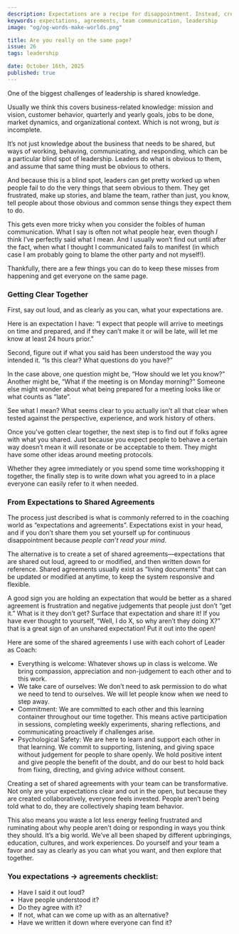 ```yaml
---
description: Expectations are a recipe for disappointment. Instead, create shared agreements for alignment and clarity regarding the behaviors that matter.
keywords: expectations, agreements, team communication, leadership
image: "og/og-words-make-worlds.png"

title: Are you really on the same page?
issue: 26
tags: leadership

date: October 16th, 2025
published: true
---
```


One of the biggest challenges of leadership is shared knowledge.

Usually we think this covers business-related knowledge: mission and vision, customer behavior, quarterly and yearly goals, jobs to be done, market dynamics, and organizational context. Which is not wrong, but _is_ incomplete.

It’s not just knowledge about the business that needs to be shared, but ways of working, behaving, communicating, and responding, which can be a particular blind spot of leadership. Leaders do what is obvious to them, and assume that same thing must be obvious to others.

And because this is a blind spot, leaders can get pretty worked up when people fail to do the very things that seem obvious to them. They get frustrated, make up stories, and blame the team, rather than just, you know, tell people about those obvious and common sense things they expect them to do.

This gets even more tricky when you consider the foibles of human communication. What I say is often not what people hear, even though *I* think I’ve perfectly said what I mean. And I usually won’t find out until after the fact, when what I thought I communicated fails to manifest (in which case I am probably going to blame the other party and not myself!).

Thankfully, there are a few things you can do to  keep these misses from happening and get everyone on the same page.

### Getting Clear Together

First, say out loud, and as clearly as you can, what your expectations are.

Here is an expectation I have: “I expect that people will arrive to meetings on time and prepared, and if they can’t make it or will be late, will let me know at least 24 hours prior.”

Second, figure out if what you said has been understood the way you intended it. “Is this clear? What questions do you have?”

In the case above, one question might be, “How should we let you know?” Another might be, “What if the meeting is on Monday morning?” Someone else might wonder about what being prepared for a meeting looks like or what counts as “late”.

See what I mean? What seems clear to you actually isn’t all that clear when tested against the perspective, experience, and work history of others.

Once you've gotten clear together, the next step is to find out if folks agree with what you shared. Just because you expect people to behave a certain way doesn’t mean it will resonate or be acceptable to them. They might have some other ideas around meeting protocols.

Whether they agree immediately or you spend some time workshopping it together, the finally step is to write down what you agreed to in a place everyone can easily refer to it when needed.

### From Expectations to Shared Agreements

The process just described is what is commonly referred to in the coaching world as “expectations and agreements”. Expectations exist in your head, and if you don’t share them you set yourself up for continuous disappointment because _people can’t read your mind_.

The alternative is to create a set of shared agreements—expectations that are shared out loud, agreed to or modified, and then written down for reference. Shared agreements usually exist as “living documents” that can be updated or modified at anytime, to keep the system responsive and flexible.

A good sign you are holding an expectation that would be better as a shared agreement is frustration and negative judgements that people just don’t “get it.” What is it they don’t get? Surface that expectation and share it! If you have ever thought to yourself, “Well, I do X, so why aren’t they doing X?” that is a great sign of an unshared expectation! Put it out into the open!

Here are some of the shared agreements I use with each cohort of Leader as Coach:

- Everything is welcome: Whatever shows up in class is welcome. We bring compassion, appreciation and non-judgement to each other and to this work.
- We take care of ourselves: We don’t need to ask permission to do what we need to tend to ourselves. We will let people know when we need to step away.
- Commitment: We are committed to each other and this learning container throughout our time together. This means active participation in sessions, completing weekly experiments, sharing reflections, and communicating proactively if challenges arise.
- Psychological Safety: We are here to learn and support each other in that learning. We commit to supporting, listening, and giving space without judgement for people to share openly. We hold positive intent and give people the benefit of the doubt, and do our best to hold back from fixing, directing, and giving advice without consent.

Creating a set of shared agreements with your team can be transformative. Not only are your expectations clear and out in the open, but because they are created collaboratively, everyone feels invested. People aren’t being told what to do, they are collectively shaping team behavior.  

This also means you waste a lot less energy feeling frustrated and ruminating about why people aren’t doing or responding in ways you think they should. It’s a big world. We’ve all been shaped by different upbringings, education, cultures, and work experiences. Do yourself and your team a favor and say as clearly as you can what you want, and then explore that together.

### You expectations -\> agreements checklist:
- Have I said it out loud?
- Have people understood it?
- Do they agree with it?
- If not, what can we come up with as an alternative?
- Have we written it down where everyone can find it?
